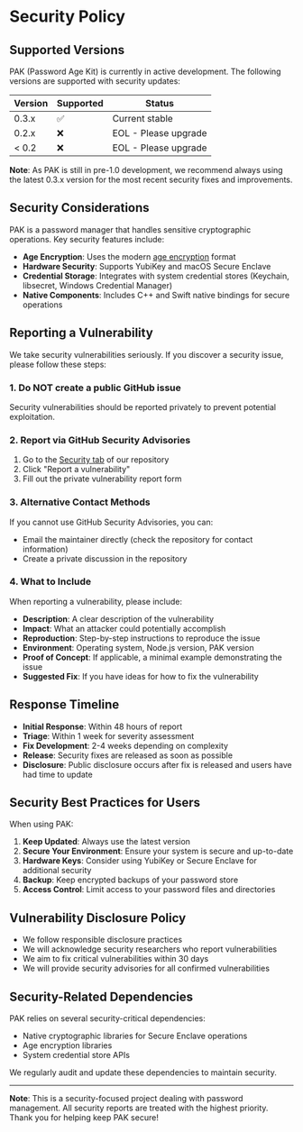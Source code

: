 # Security Policy

## Supported Versions

PAK (Password Age Kit) is currently in active development. The following versions are supported with security updates:

| Version | Supported          | Status |
| ------- | ------------------ | ------ |
| 0.3.x   | :white_check_mark: | Current stable |
| 0.2.x   | :x:                | EOL - Please upgrade |
| < 0.2   | :x:                | EOL - Please upgrade |

**Note**: As PAK is still in pre-1.0 development, we recommend always using the latest 0.3.x version for the most recent security fixes and improvements.

## Security Considerations

PAK is a password manager that handles sensitive cryptographic operations. Key security features include:

- **Age Encryption**: Uses the modern [age encryption](https://age-encryption.org/) format
- **Hardware Security**: Supports YubiKey and macOS Secure Enclave
- **Credential Storage**: Integrates with system credential stores (Keychain, libsecret, Windows Credential Manager)
- **Native Components**: Includes C++ and Swift native bindings for secure operations

## Reporting a Vulnerability

We take security vulnerabilities seriously. If you discover a security issue, please follow these steps:

### 1. **Do NOT** create a public GitHub issue

Security vulnerabilities should be reported privately to prevent potential exploitation.

### 2. Report via GitHub Security Advisories

1. Go to the [Security tab](https://github.com/tonidy/pak-cli/security) of our repository
2. Click "Report a vulnerability"
3. Fill out the private vulnerability report form

### 3. Alternative Contact Methods

If you cannot use GitHub Security Advisories, you can:
- Email the maintainer directly (check the repository for contact information)
- Create a private discussion in the repository

### 4. What to Include

When reporting a vulnerability, please include:

- **Description**: A clear description of the vulnerability
- **Impact**: What an attacker could potentially accomplish
- **Reproduction**: Step-by-step instructions to reproduce the issue
- **Environment**: Operating system, Node.js version, PAK version
- **Proof of Concept**: If applicable, a minimal example demonstrating the issue
- **Suggested Fix**: If you have ideas for how to fix the vulnerability

## Response Timeline

- **Initial Response**: Within 48 hours of report
- **Triage**: Within 1 week for severity assessment
- **Fix Development**: 2-4 weeks depending on complexity
- **Release**: Security fixes are released as soon as possible
- **Disclosure**: Public disclosure occurs after fix is released and users have had time to update

## Security Best Practices for Users

When using PAK:

1. **Keep Updated**: Always use the latest version
2. **Secure Your Environment**: Ensure your system is secure and up-to-date
3. **Hardware Keys**: Consider using YubiKey or Secure Enclave for additional security
4. **Backup**: Keep encrypted backups of your password store
5. **Access Control**: Limit access to your password files and directories

## Vulnerability Disclosure Policy

- We follow responsible disclosure practices
- We will acknowledge security researchers who report vulnerabilities
- We aim to fix critical vulnerabilities within 30 days
- We will provide security advisories for all confirmed vulnerabilities

## Security-Related Dependencies

PAK relies on several security-critical dependencies:

- Native cryptographic libraries for Secure Enclave operations
- Age encryption libraries
- System credential store APIs

We regularly audit and update these dependencies to maintain security.

---

**Note**: This is a security-focused project dealing with password management. All security reports are treated with the highest priority. Thank you for helping keep PAK secure! 